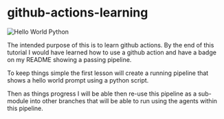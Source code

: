 # github-actions-learning

![Hello World Python](https://github.com/hawaii-in-paradise/github-actions-learning/actions/workflows/hello-world.yml/badge.svg?branch=dev)

The intended purpose of this is to learn github actions.  By the end of this tutorial I would have learned how to use a github action and have a badge on my README showing a passing pipeline.

To keep things simple the first lesson will create a running pipeline that shows a hello world prompt using a python script.

Then as things progress I will be able then re-use this pipeline as a sub-module into other branches that will be able to run using the agents within this pipeline.
